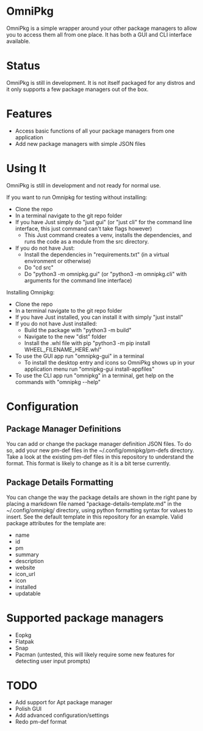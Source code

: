 # OmniPkg
OmniPkg is a simple wrapper around your other package managers to allow you to access them all from one place. It has both a GUI and CLI interface available.

# Status
OmniPkg is still in development. It is not itself packaged for any distros and it only supports a few package managers out of the box.

# Features
 - Access basic functions of all your package managers from one application
 - Add new package managers with simple JSON files

# Using It

OmniPkg is still in development and not ready for normal use.

If you want to run Omnipkg for testing without installing:
 - Clone the repo
 - In a terminal navigate to the git repo folder
 - If you have Just simply do "just gui" (or "just cli" for the command line interface, this just command can't take flags however)
   - This Just command creates a venv, installs the dependencies, and runs the code as a module from the src directory.
 - If you do not have Just:
   - Install the dependencies in "requirements.txt" (in a virtual environment or otherwise)
   - Do "cd src"
   - Do "python3 -m omnipkg.gui" (or "python3 -m omnipkg.cli" with arguments for the command line interface)

Installing Omnipkg:
 - Clone the repo
 - In a terminal navigate to the git repo folder
 - If you have Just installed, you can install it with simply "just install"
 - If you do not have Just installed:
   - Build the package with "python3 -m build"
   - Navigate to the new "dist" folder
   - Install the .whl file with pip "python3 -m pip install WHEEL_FILENAME_HERE.whl"
 - To use the GUI app run "omnipkg-gui" in a terminal
    - To install the desktop entry and icons so OmniPkg shows up in your application menu run "omnipkg-gui install-appfiles"
 - To use the CLI app run "omnipkg" in a terminal, get help on the commands with "omnipkg --help"

 # Configuration

 ## Package Manager Definitions
 You can add or change the package manager definition JSON files. To do so, add your new pm-def files in the ~/.config/omnipkg/pm-defs directory.
 Take a look at the existing pm-def files in this repository to understand the format. This format is likely to change as it is a bit terse currently.

 ## Package Details Formatting
 You can change the way the package details are shown in the right pane by placing a markdown file named "package-details-template.md" in the
 ~/.config/omnipkg/ directory, using python formatting syntax for values to insert. See the default template in this repository for an example.
 Valid package attributes for the template are:
 - name
 - id
 - pm
 - summary
 - description
 - website
 - icon_url
 - icon
 - installed
 - updatable

 # Supported package managers
 - Eopkg
 - Flatpak
 - Snap
 - Pacman (untested, this will likely require some new features for detecting user input prompts)

 # TODO
 - Add support for Apt package manager
 - Polish GUI
 - Add advanced configuration/settings
 - Redo pm-def format